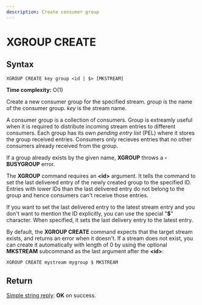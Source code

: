 ```yaml
---
description: Create consumer group
---
```


# XGROUP CREATE

## Syntax

    XGROUP CREATE key group <id | $> [MKSTREAM]

**Time complexity:** O(1)

Create a new consumer group for the specified stream. *group* is
the name of the consumer group. *key* is the stream name.

A consumer group is a collection of consumers. Group is extreamly
useful when it is required to distribute incoming stream entries
to different consumers. Each group has its own *pending entry list*
(PEL) where it stores the group received entries. Consumers only
recieves entries that no other consumers already received from the
group.

If a group already exists by the given name, **XGROUP** throws a
**-BUSYGROUP** error.

The **XGROUP** command requires an **<id\>** argument. It tells the
command to set the last delivered entry of the newly created group
to the specified ID. Entries with lower IDs than the last delivered
entry do not belong to the group and hence consumers can't receive
those entries.

If you want to set the last delivered entry to the latest stream
entry and you don't want to mention the ID explicitly, you can use
the special "**$**" character. When specified, it sets the last
delivery entry to the latest entry.

By default, the **XGROUP CREATE** command expects that the target stream
exists, and returns an error when it doesn't. If a stream does not exist,
you can create it automatically with length of 0 by using the
optional **MKSTREAM** subcommand as the last argument after the **<id\>**:

```shell
XGROUP CREATE mystream mygroup $ MKSTREAM
```

## Return

[Simple string reply](https://redis.io/docs/reference/protocol-spec#resp-simple-strings):
**OK** on success.